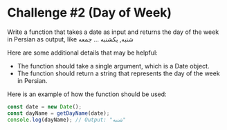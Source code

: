 # Challenge #2 (Day of Week)

Write a function that takes a date as input and returns the day of the week in Persian as output, like شنبه, یکشنبه ... جمعه

Here are some additional details that may be helpful:

- The function should take a single argument, which is a Date object.
- The function should return a string that represents the day of the week in Persian.

Here is an example of how the function should be used:

```js
const date = new Date();
const dayName = getDayName(date);
console.log(dayName); // Output: "شنبه"
```
